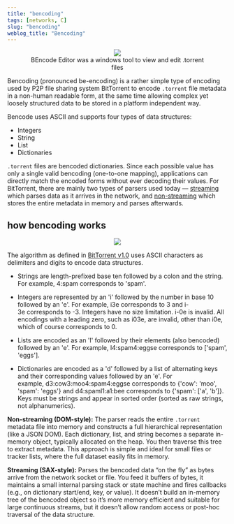 ```yaml
---
title: "bencoding"
tags: [networks, C]
slug: "bencoding"
weblog_title: "Bencoding"
---
```


<figure style="text-align: center;">
  <img src="https://pub-91e1a485198740aabff1705e89606dc3.r2.dev/beencoder/beencode.webp" style="max-width: 100%; height: auto;" />
  <figcaption>BEncode Editor was a windows tool to view and edit .torrent files</figcaption>
</figure>

Bencoding (pronounced be-encoding) is a rather simple type of encoding used by P2P file sharing system BitTorrent to encode `.torrent` file metadata in a non-human readable form, at the same time allowing complex yet loosely structured data to be stored in a platform independent way. 

Bencode uses ASCII and supports four types of data structures:

- Integers
- String
- List
- Dictionaries

`.torrent` files are bencoded dictionaries. Since each possible value has only a single valid bencoding (one-to-one mapping), applications can directly match the encoded forms without ever decoding their values. For BitTorrent, there are mainly two types of parsers used today — [streaming](https://github.com/willemt/streaming-bencode) which parses data as it arrives in the network, and [non-streaming](https://github.com/willemt/heapless-bencode) which stores the entire metadata in memory and parses afterwards. 

## how bencoding works

<figure style="text-align: center;">
  <img src="https://pub-91e1a485198740aabff1705e89606dc3.r2.dev/beencoder/example%20.torrent%20file.png" style="max-width: 100%; height: auto;" />
  <figcaption></figcaption>
</figure>

The algorithm as defined in [BitTorrent v1.0](https://wiki.theory.org/BitTorrentSpecification) uses ASCII characters as delimiters and digits to encode data structures. 

- <span class="underline">Strings</span> are length-prefixed base ten followed by a colon and the string. For example, 4:spam corresponds to 'spam'.

- <span class="underline">Integers</span> are represented by an 'i' followed by the number in base 10 followed by an 'e'. For example, i3e corresponds to 3 and i-3e corresponds to -3. Integers have no size limitation. i-0e is invalid. All encodings with a leading zero, such as i03e, are invalid, other than i0e, which of course corresponds to 0.

- <span class="underline">Lists</span> are encoded as an 'l' followed by their elements (also bencoded) followed by an 'e'. For example, l4:spam4:eggse corresponds to ['spam', 'eggs'].

- <span class="underline">Dictionaries</span> are encoded as a 'd' followed by a list of alternating keys and their corresponding values followed by an 'e'. For example, d3:cow3:moo4:spam4:eggse corresponds to {'cow': 'moo', 'spam': 'eggs'} and d4:spaml1:a1:bee corresponds to {'spam': ['a', 'b']}. Keys must be strings and appear in sorted order (sorted as raw strings, not alphanumerics).

**Non-streaming (DOM-style):** The parser reads the entire `.torrent` metadata file into memory and constructs a full hierarchical representation (like a JSON DOM). Each dictionary, list, and string becomes a separate in-memory object, typically allocated on the heap. You then traverse this tree to extract metadata. This approach is simple and ideal for small files or tracker lists, where the full dataset easily fits in memory.

**Streaming (SAX-style):** Parses the bencoded data “on the fly” as bytes arrive from the network socket or file. You feed it buffers of bytes, it maintains a small internal parsing stack or state machine and fires callbacks (e.g., on dictionary start/end, key, or value). It doesn’t build an in-memory tree of the bencoded object so it’s more memory efficient and suitable for large continuous streams, but it doesn’t allow random access or post-hoc traversal of the data structure.

